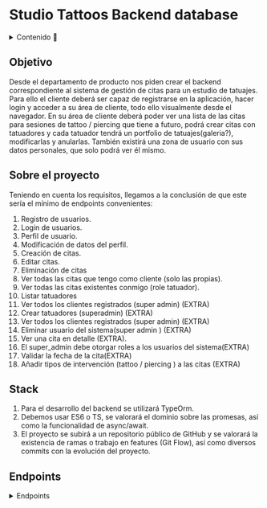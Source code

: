 # Studio Tattoos Backend database

<details>
  <summary>Contenido 📝</summary>
  <ol>
    <li><a href="#objetivo">Objetivo</a></li>
    <li><a href="#sobre-el-proyecto">Sobre el proyecto</a></li>
    <li><a href="#stack">Stack</a></li>
    <li><a href="#diagrama-bd">Diagrama</a></li>
    <li><a href="#instalación-en-local">Instalación</a></li>
    <li><a href="#endpoints">Endpoints</a></li>
    
  </ol>
</details>

## Objetivo
Desde el departamento de producto nos piden crear el backend
correspondiente al sistema de gestión de citas para un estudio de tatuajes.
Para ello el cliente deberá ser capaz de registrarse en la aplicación, hacer
login y acceder a su área de cliente, todo ello visualmente desde el navegador. En
su área de cliente deberá poder ver una lista de las citas para sesiones de tattoo /
piercing que tiene a futuro, podrá crear citas con tatuadores y cada tatuador tendrá
un portfolio de tatuajes(galeria?), modificarlas y anularlas.
También existirá una zona de usuario con sus datos personales, que solo
podrá ver él mismo.
## Sobre el proyecto
Teniendo en cuenta los requisitos, llegamos a la conclusión de que este sería
el mínimo de endpoints convenientes:

1. Registro de usuarios.
2. Login de usuarios.
3. Perfil de usuario.
4. Modificación de datos del perfil.
5. Creación de citas.
6. Editar citas.
7. Eliminación de citas
8. Ver todas las citas que tengo como cliente (solo las propias).
9. Ver todas las citas existentes conmigo (role tatuador).
10. Listar tatuadores
11. Ver todos los clientes registrados (super admin) (EXTRA)
12. Crear tatuadores (superadmin) (EXTRA)
13. Ver todos los clientes registrados (super admin) (EXTRA)
14. Eliminar usuario del sistema(super admin ) (EXTRA)
15. Ver una cita en detalle (EXTRA).
16. El super_admin debe otorgar roles a los usuarios del sistema(EXTRA)
17. Validar la fecha de la cita(EXTRA)
18. Añadir tipos de intervención (tattoo / piercing ) a las citas (EXTRA)
## Stack
1. Para el desarrollo del backend se utilizará TypeOrm.
2. Debemos usar ES6 o TS, se valorará el dominio sobre las promesas, así como
la funcionalidad de async/await.
3. El proyecto se subirá a un repositorio público de GitHub y se valorará la existencia de ramas o trabajo en features (Git Flow), así como diversos
commits con la evolución del proyecto.

## Endpoints
<details>
<summary>Endpoints</summary>

- AUTH
    - REGISTER

            POST http://localhost:3000/api/users/create
        body:
        ``` js
            {
                "firstName": "Pepito",
                "lastName": "Pérez",
                "email": "pepito@tattoostudio.com",
                "phone": "123456789",
                "password": "87654321",
                "isActive":"1"
            }
        ```

    - LOGIN

            POST http://localhost:3000/api/auth/login  
        body:
        ``` js
            {
                "email": "pepito@tattoostudio.com",
                "password": "87654321"
            }
        ```
- ADMIN
    - DELETE USER
    
            DELETE http://localhost:3000/api/users/delete/1
    
    - GET DETAIL APPOINTMENTS
    
            GET http://localhost:3000/api/appointments/1
    
    - POST CREATE ARTIST
    
            POST http://localhost:3000/api/artists/create
        body:
        ```js
            {
                "firstName":"Artist test", 
                "email": "artist@tattoo.com", 
                "password": "12345678", 
                "phone": "123456789",
                "style": "tribal"
	        }
        ```

- ARTISTS
        
    - GET ALL ARTISTS
    
            GET http://localhost:3000/api/artists
    
- APPOINTMENTS

    - CREATE APPOINTMENT
    
            POST http://localhost:3000/api/appointments/create
        
        body:
        ```js
            {
                "day_date": "2024-08-03T15:48:02.000Z",
	            "description": "Lorem ipsum.",
	            "artist":5,
	            "client":9,
	            "price": 9734
                
            }
    - GET ALL APPOINTMENTS
        
            GET http://localhost:3000/api/appointments

    - DELETE APPOINTMENT
    
            DELETE http://localhost:3000/api/appointments/4
    
    - GET APPOINTMENT BY ID
    
            GET http://localhost:3000/api/appointments/3

- USER
    
    - GET SELF PROFILE
            
            GET http://localhost:3000/api/users/profile/
    
    - GET ALL USERS
    
            GET http://localhost:3000/api/users/all
    
    - CREATE USER
        
            POST http://localhost:3000/api/users/create
            
        body:
        ```js
            {
                      "firstName": "Pablo",
                      "lastName": "Picapiedra",
                      "email": "pablo.picapiedra@hotmail.coma",
                      "phone": 765933668,
                      "password": "12345678",
                      "isActive": true
            }
        ```
    - GET USER BY ID
    
            GET http://localhost:3000/api/users/4

</details>
